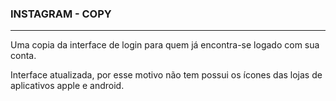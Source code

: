 ### INSTAGRAM - COPY

---



Uma copia da interface de login para quem já encontra-se logado com sua conta.



Interface atualizada, por esse motivo não tem possui os ícones das lojas de aplicativos apple e android.